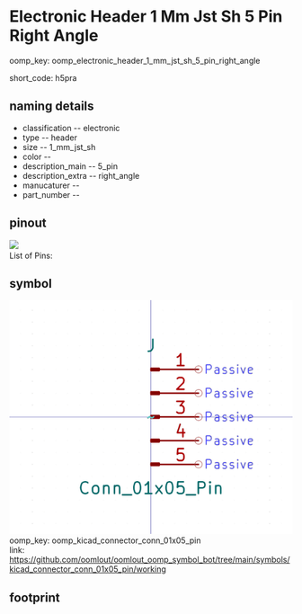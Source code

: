 # Electronic Header 1 Mm Jst Sh 5 Pin Right Angle
oomp_key: oomp_electronic_header_1_mm_jst_sh_5_pin_right_angle  

short_code: h5pra
## naming details
* classification -- electronic
* type -- header
* size -- 1_mm_jst_sh
* color -- 
* description_main -- 5_pin
* description_extra -- right_angle
* manucaturer -- 
* part_number -- 
## pinout
![](working_pinout_600.png)  
List of Pins:

## symbol

![](symbol/0/working/working_600.png)  
oomp_key: oomp_kicad_connector_conn_01x05_pin  
link: https://github.com/oomlout/oomlout_oomp_symbol_bot/tree/main/symbols/kicad_connector_conn_01x05_pin/working  


## footprint
